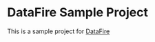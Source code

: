 # DataFire Sample Project

This is a sample project for [DataFire](https://github.com/DataFire/DataFire)

